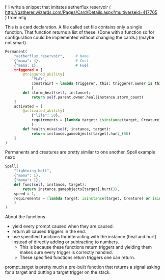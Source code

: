 I'll write a snippet that imitates aetherflux reservoir ( http://gatherer.wizards.com/Pages/Card/Details.aspx?multiverseid=417765 ) from mtg

This is a card declaration. A file called set file contains only a single function. That function returns a list of these. (Done with a function so for configuration could be implemented without changing the cards.) (maybe not smart)

```python
Permanent(
    "aetherflux reservoir",     # Name
    {"mana": 4},                # Cost
    {"mana: 1},                 # Fuel
    triggered = [
        @triggered_ability(
            "PLAY",
            constraint = lambda triggerer, this: triggerer.owner is this.owner
            )
        def storm_heal(self, instance):
            return self.parent.owner.heal(instance.storm_count)
    ]
    activated = [
        @activated_ability(
            {"life": 50},
            requirements = [lambda target: isinstance(target, Creature) or isinstance(target, Player)]
            )
        def health_nuke(self, instance, target):
            return instance.gameobjects[target].hurt_(50)
    ]
)
```

Permanents and creatures are pretty similar to one another. Spell example next:

```python
Spell(
    "lightning bolt",
    {"mana": 1},
    {"mana": 1},
    def func(self, instance, target):
        return instance.gameobjects[target].hurt(3),
    speed = 1,
    requirements = [lambda target: isinstance(target, Creature) or isinstance(target, Player)]
    )
)
```

About the functions

* yield every prompt caused when they are caused.
* return all caused triggers in the end.
* use specified functions for interacting with the instance (heal and hurt) instead of directly adding or subtracting to numbers.
    * This is because these functions return triggers and yielding them makes sure every trigger is correctly handled.
    * These specified functions return triggers one can return.

prompt_target is pretty much a pre-built function that returns a signal asking for a target and putting a target trigger on the stack.